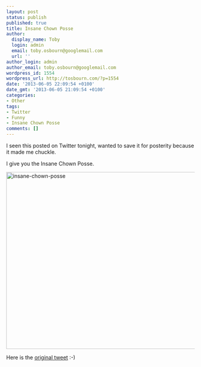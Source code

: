 ```yaml
---
layout: post
status: publish
published: true
title: Insane Chown Posse
author:
  display_name: Toby
  login: admin
  email: toby.osbourn@googlemail.com
  url: ''
author_login: admin
author_email: toby.osbourn@googlemail.com
wordpress_id: 1554
wordpress_url: http://tosbourn.com/?p=1554
date: '2013-06-05 22:09:54 +0100'
date_gmt: '2013-06-05 21:09:54 +0100'
categories:
- Other
tags:
- Twitter
- Funny
- Insane Chown Posse
comments: []
---
```

<p>I seen this posted on Twitter tonight, wanted to save it for posterity because it made me chuckle.</p>
<p>I give you the Insane Chown Posse.</p>
<p><img class="aligncenter size-full wp-image-1555" alt="insane-chown-posse" src="http://tosbourn.com/wp-content/uploads/2013/06/insane-chown-posse.jpg" width="545" height="473" /></p>
<p>Here is the <a href="https://twitter.com/bos31337/status/342383227383721984">original tweet</a> :-)</p>
